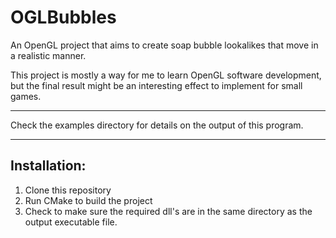 # OGLBubbles
An OpenGL project that aims to create soap bubble lookalikes that move in a realistic manner.

This project is mostly a way for me to learn OpenGL software development, but the final result might be an interesting effect to implement for small games.

------------------------------------------------------------------------------------------------------------

Check the examples directory for details on the output of this program.

------------------------------------------------------------------------------------------------------------
Installation:
------------------------------------------------------------------------------------------------------------
1. Clone this repository
2. Run CMake to build the project
3. Check to make sure the required dll's are in the same directory as the output executable file.
